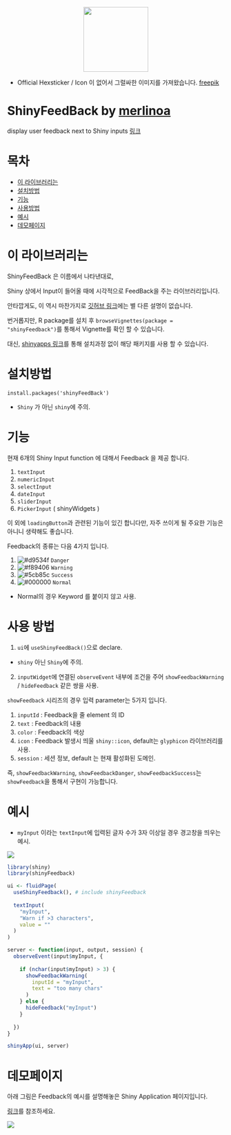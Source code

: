 <p align = 'center' >
  <img src='https://user-images.githubusercontent.com/6457691/80343869-a0f8e600-88a1-11ea-9f9a-148490193fe3.png' width = '150'>
</p>

* Official Hexsticker / Icon 이 없어서 그럴싸한 이미지를 가져왔습니다. [freepik](https://www.flaticon.com/kr/authors/freepik)

# ShinyFeedBack by [merlinoa](https://github.com/merlinoa)

display user feedback next to Shiny inputs [링크](https://github.com/merlinoa/shinyFeedback)

# 목차

- [이 라이브러리는](#이-라이브러리는)
- [설치방법](#설치방법)
- [기능](#기능)
- [사용방법](#사용-방법)
- [예시](#예시)
- [데모페이지](#데모페이지)

# 이 라이브러리는

ShinyFeedBack 은 이름에서 나타낸대로, <br>

Shiny 상에서 Input이 들어올 때에 시각적으로 FeedBack을 주는 라이브러리입니다.<br>

안타깝게도, 이 역시 마찬가지로 [깃허브 링크](https://github.com/merlinoa/shinyFeedback)에는 별 다른 설명이 없습니다. 

번거롭지만, R package를 설치 후 `browseVignettes(package = "shinyFeedback")`를 통해서 Vignette를 확인 할 수 있습니다. 

대신, [shinyapps 링크](https://tychobra.shinyapps.io/shinyFeedbackExamples)를 통해 설치과정 없이 해당 패키지를 사용 할 수 있습니다.

# 설치방법

`install.packages('shinyFeedBack')`

- `Shiny` 가 아닌 `shiny`에 주의.

# 기능

현재 6개의 Shiny Input function 에 대해서 Feedback 을 제공 합니다. 

1. `textInput`
2. `numericInput`
3. `selectInput`
4. `dateInput`
5. `sliderInput`
6. `PickerInput` ( shinyWidgets )

이 외에 `loadingButton`과 관련된 기능이 있긴 합니다만, 자주 쓰이게 될 주요한 기능은 아니니 생략해도 좋습니다.

Feedback의 종류는 다음 4가지 입니다.

1. ![#d9534f](https://placehold.it/15/d9534f/000000?text=+) `Danger`
2. ![#f89406](https://placehold.it/15/f89406/000000?text=+) `Warning`
3. ![#5cb85c](https://placehold.it/15/5cb85c/000000?text=+) `Success`
4. ![#000000](https://placehold.it/15/000000/000000?text=+) `Normal`

- Normal의 경우 Keyword 를 붙이지 않고 사용.

# 사용 방법

1. `ui`에 `useShinyFeedBack()`으로 declare.
  - `shiny` 아닌 `Shiny`에 주의.

2. `inputWidget`에 연결된 `observeEvent` 내부에 조건을 주어 `showFeedbackWarning` / `hideFeedback` 같은 쌍을 사용.

`showFeedback` 시리즈의 경우 입력 parameter는 5가지 입니다.

1. `inputId` : Feedback을 줄 element 의 ID 
2. `text` : Feedback의 내용
3. `color` : Feedback의 색상
4. `icon` : Feedback 발생시 띄울 `shiny::icon`, default는 `glyphicon` 라이브러리를 사용.
5. `session` : 세션 정보, default 는 현재 활성화된 도메인.

즉, `showFeedbackWarning`, `showFeedbackDanger`, `showFeedbackSuccess`는 `showFeedback`을 통해서 구현이 가능합니다.


# 예시

- `myInput` 이라는 `textInput`에 입력된 글자 수가 3자 이상일 경우 경고창을 띄우는 예시.

<img src='https://user-images.githubusercontent.com/6457691/80346052-1914db00-88a5-11ea-9a40-cfa0da9189dd.gif'>

```R
library(shiny)
library(shinyFeedback)

ui <- fluidPage(
  useShinyFeedback(), # include shinyFeedback
  
  textInput(
    "myInput",
    "Warn if >3 characters",
    value = ""
  )
)

server <- function(input, output, session) {
  observeEvent(input$myInput, {
    
    if (nchar(input$myInput) > 3) {
      showFeedbackWarning(
        inputId = "myInput",
        text = "too many chars"
      )  
    } else {
      hideFeedback("myInput")
    }
    
  })
}

shinyApp(ui, server)
```

# 데모페이지 

아래 그림은 Feedback의 예시를 설명해놓은 Shiny Application 페이지입니다.

[링크](https://tychobra.shinyapps.io/shinyFeedbackExamples)를 참조하세요.

<img src='https://user-images.githubusercontent.com/6457691/80344553-be7a7f80-88a2-11ea-86e1-d14e38b7703d.png'>
